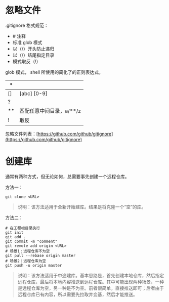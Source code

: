 # 忽略文件

.gitignore 格式规范：

* \# 注释
* 标准 glob 模式
* 以（/）开头防止递归
* 以（/）结尾指定目录
* 模式取反（!）

glob 模式， shell 所使用的简化了的正则表达式。

| *    |                          |
| ---- | ------------------------ |
| []   | \[abc\] \[0-9\]          |
| ?    |                          |
| **   | 匹配任意中间目录，a/**/z |
| !    | 取反                     |

忽略文件列表：[https://github.com/github/gitignore](https://github.com/github/gitignore)

# 创建库

通常有两种方式，但无论如何，总需要事先创建一个远程仓库。

方法一：

```git
git clone <URL>
```

> 说明：该方法适用于全新开始建库。结果是将克隆一个“空”的库。

方法二：

```git
# 在工程根目录执行
git init
git add .
git commit -m "comment"
git remote add origin <URL>
# 场景1：远程仓库不为空
git pull --rebase origin master
# 场景2：远程仓库为空
git push -u origin master
```

> 说明：该方法适用于中途建库。基本思路是，首先创建本地仓库，然后指定远程仓库，最后将本地内容推送到远程仓库。其中可能出现两种场景，一种是远程仓库为空，另一种是不为空。前者很简单，直接推送即可；后者由于远程仓库已有内容，所以需要先拉取并变基，然后才能推送。